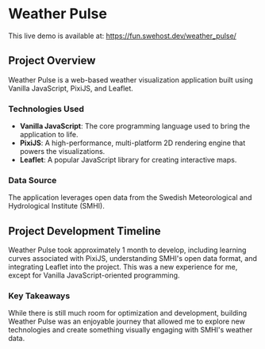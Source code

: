 # Weather Pulse

This live demo is available at: https://fun.swehost.dev/weather_pulse/

## Project Overview

Weather Pulse is a web-based weather visualization application built using Vanilla JavaScript, PixiJS, and Leaflet.

### Technologies Used

* **Vanilla JavaScript**: The core programming language used to bring the application to life.
* **PixiJS**: A high-performance, multi-platform 2D rendering engine that powers the visualizations.
* **Leaflet**: A popular JavaScript library for creating interactive maps.

### Data Source

The application leverages open data from the Swedish Meteorological and Hydrological Institute (SMHI).

## Project Development Timeline

Weather Pulse took approximately 1 month to develop, including learning curves associated with PixiJS, understanding SMHI's open data format, and integrating Leaflet into the project. This was a new experience for me, except for Vanilla JavaScript-oriented programming.

### Key Takeaways

While there is still much room for optimization and development, building Weather Pulse was an enjoyable journey that allowed me to explore new technologies and create something visually engaging with SMHI's weather data.


